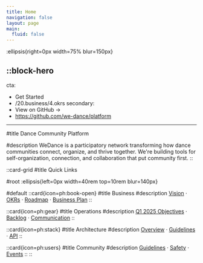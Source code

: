 ```yaml
---
title: Home
navigation: false
layout: page
main:
  fluid: false
---
```


:ellipsis{right=0px width=75% blur=150px}

## ::block-hero

cta:

- Get Started
- /20.business/4.okrs
  secondary:
- View on GitHub →
- https://github.com/we-dance/platform

---

#title
Dance Community Platform

#description
WeDance is a participatory network transforming how dance communities connect, organize, and thrive together. We're building tools for self-organization, connection, and collaboration that put community first.
::

::card-grid
#title
Quick Links

#root
:ellipsis{left=0px width=40rem top=10rem blur=140px}

#default
::card{icon=ph:book-open}
#title
Business
#description
[Vision](/20.business/1.vision) · [OKRs](/20.business/4.okrs) · [Roadmap](/20.business/4.roadmap) · [Business Plan](/20.business/business-plan)
::

::card{icon=ph:gear}
#title
Operations
#description
[Q1 2025 Objectives](/40.operations/objectives-2025-q1) · [Backlog](/40.operations/backlog) · [Communication](/40.operations/communication)
::

::card{icon=ph:stack}
#title
Architecture
#description
[Overview](/30.architecture/1.overview) · [Guidelines](/30.architecture/2.guidelines) · [API](/30.architecture/3.api)
::

::card{icon=ph:users}
#title
Community
#description
[Guidelines](/30.circles/2.community) · [Safety](/40.operations/community/safety) · [Events](/40.operations/events)
::
::

